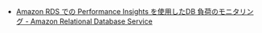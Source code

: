 - [Amazon RDS での Performance Insights を使用したDB 負荷のモニタリング - Amazon Relational Database Service](https://docs.aws.amazon.com/ja_jp/AmazonRDS/latest/UserGuide/USER_PerfInsights.html)